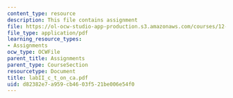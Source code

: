 ```yaml
---
content_type: resource
description: This file contains assignment
file: https://ol-ocw-studio-app-production.s3.amazonaws.com/courses/12-524-mechanical-properties-of-rocks-fall-2005/d82382e7a959cb4603f521be006e54f0_labII_c_t_on_ca.pdf
file_type: application/pdf
learning_resource_types:
- Assignments
ocw_type: OCWFile
parent_title: Assignments
parent_type: CourseSection
resourcetype: Document
title: labII_c_t_on_ca.pdf
uid: d82382e7-a959-cb46-03f5-21be006e54f0
---
```

